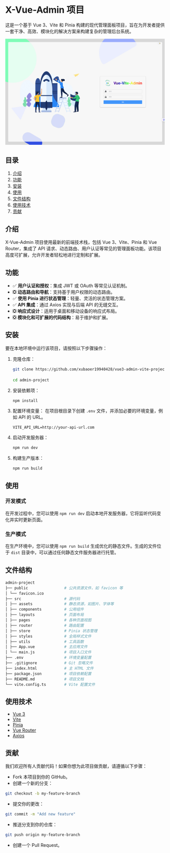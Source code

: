 # X-Vue-Admin 项目

这是一个基于 Vue 3、Vite 和 Pinia 构建的现代管理面板项目，旨在为开发者提供一套干净、高效、模块化的解决方案来构建复杂的管理后台系统。

![Image text](./login.jpg)

## 目录

1. [介绍](#介绍)
2. [功能](#功能)
3. [安装](#安装)
4. [使用](#使用)
5. [文件结构](#文件结构)
6. [使用技术](#使用技术)
7. [贡献](#贡献)

## 介绍

X-Vue-Admin 项目使用最新的前端技术栈，包括 Vue 3、Vite、Pinia 和 Vue Router，集成了 API 请求、动态路由、用户认证等常见的管理面板功能。该项目高度可扩展，允许开发者轻松地进行定制和扩展。

## 功能

- ✅ **用户认证和授权**：集成 JWT 或 OAuth 等常见认证机制。
- ❎ **动态路由和导航**：支持基于用户权限的动态路由。
- ✅ **使用 Pinia 进行状态管理**：轻量、灵活的状态管理方案。
- ✅ **API 集成**：通过 Axios 实现与后端 API 的无缝交互。
- ❎ **响应式设计**：适用于桌面和移动设备的响应式布局。
- ❎ **模块化和可扩展的代码结构**：易于维护和扩展。

## 安装

要在本地环境中运行该项目，请按照以下步骤操作：

1. 克隆仓库：
    ```bash
    git clone https://github.com/xubaoer19940428/vue3-admin-vite-project.git
    
    cd admin-project
    ```

2. 安装依赖项：
    ```bash
    npm install
    ```

3. 配置环境变量：
    在项目根目录下创建 `.env` 文件，并添加必要的环境变量，例如 API 的 URL。
    ```env
    VITE_API_URL=http://your-api-url.com
    ```

4. 启动开发服务器：
    ```bash
    npm run dev
    ```

5. 构建生产版本：
    ```bash
    npm run build
    ```

## 使用

### 开发模式

在开发过程中，您可以使用 `npm run dev` 启动本地开发服务器，它将监听代码变化并实时更新页面。

### 生产模式

在生产环境中，您可以使用 `npm run build` 生成优化的静态文件。生成的文件位于 `dist` 目录中，可以通过任何静态文件服务器进行托管。

## 文件结构

```bash
admin-project
├── public                # 公共资源文件，如 favicon 等
│ └── favicon.ico
├── src                   # 源代码
│ ├── assets              # 静态资源，如图片、字体等
│ ├── components          # 公用组件
│ ├── layouts             # 页面布局
│ ├── pages               # 各种页面视图
│ ├── router              # 路由配置
│ ├── store               # Pinia 状态管理
│ ├── styles              # 全局样式文件
│ ├── utils               # 工具函数
│ ├── App.vue             # 主应用文件
│ └── main.js             # 项目入口文件
├── .env                  # 环境变量配置
├── .gitignore            # Git 忽略文件
├── index.html            # 主 HTML 文件
├── package.json          # 项目依赖配置
├── README.md             # 项目文档
└── vite.config.ts        # Vite 配置文件
```

## 使用技术
- [Vue 3](https://v3.vuejs.org/)
- [Vite](https://vitejs.dev/)
- [Pinia](https://pinia.vuejs.org/)
- [Vue Router](https://router.vuejs.org/)
- [Axios](https://axios-http.com/)
  
## 贡献
我们欢迎所有人贡献代码！如果你想为此项目做贡献，请遵循以下步骤：
- Fork 本项目到你的 GitHub。
- 创建一个新的分支：
```bash
git checkout -b my-feature-branch
```
- 提交你的更改：
```bash
git commit -m "Add new feature"
```
- 推送分支到你的仓库：
```bash
git push origin my-feature-branch
```
- 创建一个 Pull Request。
